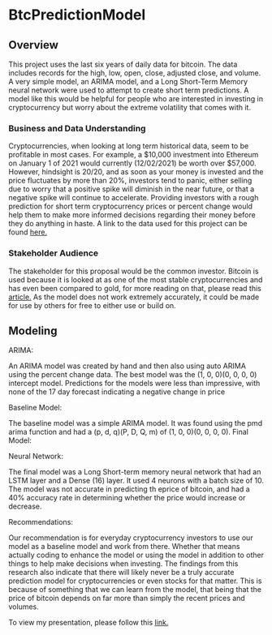 # BtcPredictionModel

## Overview

This project uses the last six years of daily data for bitcoin. The data includes records for the high, low, open, close, adjusted close, and volume. A very simple model, an ARIMA model, and a Long Short-Term Memory neural network were used to attempt to create short term predictions. A model like this would be helpful for people who are interested in investing in cryptocurrency but worry about the extreme volatility that comes with it.

### Business and Data Understanding
Cryptocurrencies, when looking at long term historical data, seem to be profitable in most cases. For example, a $10,000 investment into Ethereum on January 1 of 2021 would currently (12/02/2021) be worth over $57,000. However, hindsight is 20/20, and as soon as your money is invested and the price fluctuates by more than 20%, investors tend to panic, either selling due to worry that a positive spike will diminish in the near future, or that a negative spike will continue to accelerate. Providing investors with a rough prediction for short term cryptocurrency prices or percent change would help them to make more informed decisions regarding their money before they do anything in haste. A link to the data used for this project can be found [here.](https://finance.yahoo.com/quote/BTC-USD/)

### Stakeholder Audience
The stakeholder for this proposal would be the common investor. Bitcoin is used because it is looked at as one of the most stable cryptocurrencies and has even been compared to gold, for more reading on that, please read this [article.](https://www.cnbc.com/2021/11/09/bitcoin-vs-gold-leading-gold-authorities-on-inflation-hedge-battle.html) As the model does not work extremely accurately, it could be made for use by others for free to either use or build on. 

## Modeling

ARIMA:

An ARIMA model was created by hand and then also using auto ARIMA using the percent change data. The best model was the (1, 0, 0)(0, 0, 0, 0) intercept model. Predictions for the models were less than impressive, with none of the 17 day forecast indicating a negative change in price

Baseline Model:

The baseline model was a simple ARIMA model. It was found using the pmd arima function and had a (p, d, q)(P, D, Q, m) of (1, 0, 0)(0, 0, 0, 0). 
Final Model:

Neural Network:

The final model was a Long Short-term memory neural network that had an LSTM layer and a Dense (16) layer. It used 4 neurons with a batch size of 10. The model was not accurate in predicting th eprice of bitcoin, and had a 40% accuracy rate in determining whether the price would increase or decrease.


Recommendations:

Our recommendation is for everyday cryptocurrency investors to use our model as a baseline model and work from there. Whether that means actually coding to enhance the model or using the model in addition to other things to help make decisions when investing. The findings from this research also indicate that there will likely never be a truly accurate prediction model for cryptocurrencies or even stocks for that matter. This is because of something that we can learn from the model, that being that the price of bitcoin depends on far more than simply the recent prices and volumes.

To view my presentation, please follow this [link.](https://www.canva.com/design/DAExthpdT8w/1idvz7kjvm5h_ja11NAvMw/view?utm_content=DAExthpdT8w&utm_campaign=designshare&utm_medium=link2&utm_source=sharebutton)
